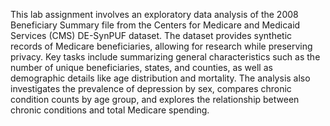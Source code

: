 This lab assignment involves an exploratory data analysis of the 2008 Beneficiary Summary file from the Centers for Medicare and Medicaid Services (CMS) DE-SynPUF dataset. The dataset provides synthetic records of Medicare beneficiaries, allowing for research while preserving privacy. Key tasks include summarizing general characteristics such as the number of unique beneficiaries, states, and counties, as well as demographic details like age distribution and mortality. The analysis also investigates the prevalence of depression by sex, compares chronic condition counts by age group, and explores the relationship between chronic conditions and total Medicare spending.
